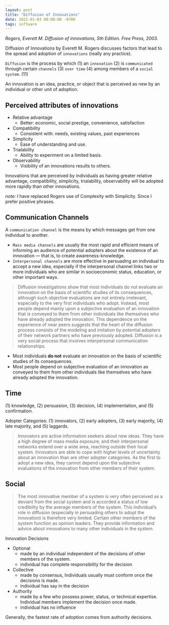 ```yaml
---
layout: post
title: "Diffusion of Innovations"
date: 2022-01-03 00:00:00 -0700
tags: software
---
```


_Rogers, Everett M. Diffusion of innovations, 5th Edition. Free Press, 2003._

Diffusion of Innovations by Everett M. Rogers discusses factors that lead to the spread and adoption of `innovations` (really any practice).



`Diffusion` is the process by which (1) an `innovation` (2) is `communicated` through certain `channels` (3) `over time` (4) among members of a `social system`. (11)

An innovation is an idea, practice, or object that is perceived as new by an individual or other unit of adoption.

## Perceived attributes of innovations

- Relative advantage
    - Better: economic, social prestige, convenience, satisfaction
- Compatibility
    - Consistent with: needs, existing values, past experiences
- Simplicity
    - Ease of understanding and use.
- Trialability
    - Ability to experiment on a limited basis.
- Observability
    - Visibility of an innovations results to others.

Innovations that are perceived by individuals as having greater relative advantage, compatibility, simplicity, trialability, observability will be adopted more rapidly than other innovations.

_note:_ I have replaced Rogers use of Complexity with Simplicity. Since I prefer positive phrases.

## Communication Channels

A `communication channel` is the means by which messages get from one individual to another.

- `Mass media channels` are usually the most rapid and efficient means of informing an audience of potential adopters about the existence of an innovation — that is, to create awareness-knowledge.
- `Interpersonal channels` are more effective in persuading an individual to accept a new idea, especially if the interpersonal channel links two or more individuals who are similar in socioeconomic status, education, or other important ways.

> Diffusion investigations show that most individuals do not evaluate an innovation on the basis of scientific studies of its consequences, although such objective evaluations are not entirely irrelevant, especially to the very first individuals who adopt. Instead, most people depend mainly upon a subjective evaluation of an innovation that is conveyed to them from other individuals like themselves who have already adopted the innovation. This dependence on the experience of near peers suggests that the heart of the diffusion process consists of the modeling and imitation by potential adopters of their network partners who have previously adopted. Diffusion is a very social process that involves interpersonal communication relationships.

- Most individuals __do not__ evaluate an innovation on the basis of scientific studies of its consequences.
- Most people depend on subjective evaluation of an innovation as conveyed to them from other individuals like themselves who have already adopted the innovation.


## Time

(1) knowledge, (2) persuasion, (3) decision, (4) implementation, and (5) confirmation.

Adopter Categories: (1) innovators, (2) early adopters, (3) early majority, (4) late majority, and (5) laggards.

> Innovators are active information seekers about new ideas. They have a high degree of mass media exposure, and their interpersonal networks extend over a wide area, reaching outside their local system. Innovators are able to cope with higher levels of uncertainty about an innovation than are other adopter categories. As the first to adopt a new idea, they cannot depend upon the subjective evaluations of the innovation from other members of their system.

## Social

> The most innovative member of a system is very often perceived as a deviant from the social system and is accorded a status of low credibility by the average members of the system. This individual’s role in diffusion (especially in persuading others to adopt the innovation) is therefore very limited. Certain other members of the system function as opinion leaders. They provide information and advice about innovations to many other individuals in the system.

Innovation Decisions

- Optional
    - made by an individual independent of the decisions of other members of the system.
    - individual has complete responsibility for the decision
- Collective
    - made by consensus, Individuals usually must conform once the decisions is made.
    - individual has say in the decision
- Authority
    - made by a few who possess power, status, or technical expertise. Individual members implement the decision once made.
    - individual has no influence

Generally, the fastest rate of adoption comes from authority decisions.
